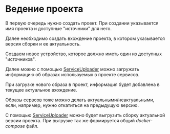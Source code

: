 # Ведение проекта

В первую очередь нужно создать проект. При создании указывается имя проекта и доступные "источники" для него.

Далее необходимо создать вхождение проекта, в котором указывается версия сборки и ее актуальность.

Создаем новое устройство, которое должно иметь один из доступных "источников".

Далее можно с помощью [ServiceUploader](../../ServiceUploader/docs/README.md) можно загружать информацию об образах
используемых в проекте сервисов.

При загрузке нового образа в проект, информация будет добавлена в текущее актуальное вхождение.

Образы сервсов тоже можно делать актуальными/неактуальными, если, например, нужно откатиться на предыдущую версию.

С помощью [ServiceUploader](../../ServiceUploader/docs/README.md) можно будет выгрузить сборку актуальной версии
проекта. При выгрузке так же формируется общий *docker-compose* файл.